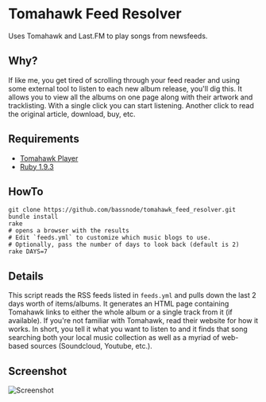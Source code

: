 Tomahawk Feed Resolver
======================
Uses Tomahawk and Last.FM to play songs from newsfeeds.

Why?
----
If like me, you get tired of scrolling through your feed reader and using some external tool to listen to
each new album release, you'll dig this.  It allows you to view all the albums on one page along with their artwork and tracklisting.
With a single click you can start listening.  Another click to read the original article, download, buy, etc.

Requirements
------------
* [Tomahawk Player](http://www.tomahawk-player.org/)
* [Ruby 1.9.3](http://www.ruby-lang.org)

HowTo
------
    git clone https://github.com/bassnode/tomahawk_feed_resolver.git
    bundle install
    rake
    # opens a browser with the results
    # Edit `feeds.yml` to customize which music blogs to use.
    # Optionally, pass the number of days to look back (default is 2)
    rake DAYS=7

Details
-------
This script reads the RSS feeds listed in `feeds.yml` and pulls down the last 2 days worth of items/albums.
It generates an HTML page containing Tomahawk links to either the whole album or a single track from it (if available).
If you're not familiar with Tomahawk, read their website for how it works.  In short, you tell it what you want to listen to
and it finds that song searching both your local music collection as well as a myriad of web-based sources (Soundcloud, Youtube, etc.).

Screenshot
----------
![Screenshot](https://raw.github.com/bassnode/tomahawk_feed_resolver/master/assets/img/screen.png "Screenshot")

